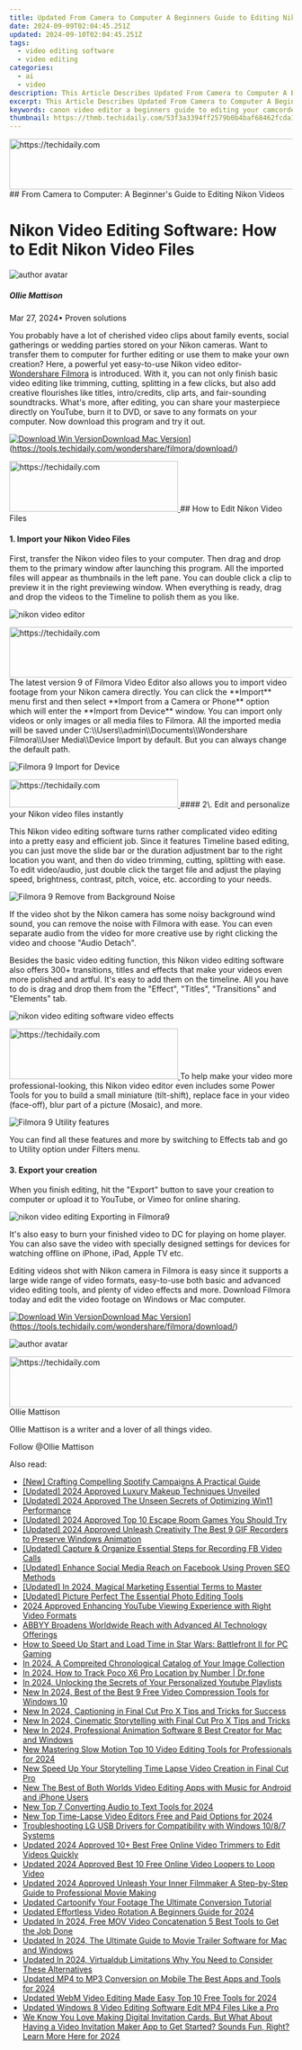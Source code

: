 ```yaml
---
title: Updated From Camera to Computer A Beginners Guide to Editing Nikon Videos for 2024
date: 2024-09-09T02:04:45.251Z
updated: 2024-09-10T02:04:45.251Z
tags: 
  - video editing software
  - video editing
categories: 
  - ai
  - video
description: This Article Describes Updated From Camera to Computer A Beginners Guide to Editing Nikon Videos for 2024
excerpt: This Article Describes Updated From Camera to Computer A Beginners Guide to Editing Nikon Videos for 2024
keywords: canon video editor a beginners guide to editing your camcorder footage,from camera to computer a beginners guide to editing canon videos,mkvtoolnix for macos a beginners guide to video editing 2023,from camera to computer a step by step guide to editing sony camcorder videos,canon camcorder video editing for beginners a comprehensive guide,from camera to computer a beginners guide to editing nikon videos,from camera to computer editing nikon videos with confidence
thumbnail: https://thmb.techidaily.com/53f3a3394ff2579b0b4baf68462fcda182f1a767bab5dec28fa2cd5b42632e26.jpg
---
```


<!-- affiliate ads begin -->
<a href="https://bluettiit.sjv.io/c/5597632/2114267/17093" target="_top" id="2114267">
  <img src="//a.impactradius-go.com/display-ad/17093-2114267" border="0" alt="https://techidaily.com" width="728" height="90"/>
</a>
<img height="0" width="0" src="https://bluettiit.sjv.io/i/5597632/2114267/17093" style="position:absolute;visibility:hidden;" border="0" />
<!-- affiliate ads end -->
## From Camera to Computer: A Beginner's Guide to Editing Nikon Videos

# Nikon Video Editing Software: How to Edit Nikon Video Files

![author avatar](https://images.wondershare.com/filmora/article-images/ollie-mattison.jpg)

##### Ollie Mattison

 Mar 27, 2024• Proven solutions

You probably have a lot of cherished video clips about family events, social gatherings or wedding parties stored on your Nikon cameras. Want to transfer them to computer for further editing or use them to make your own creation? Here, a powerful yet easy-to-use Nikon video editor- [Wondershare Filmora](https://tools.techidaily.com/wondershare/filmora/download/) is introduced. With it, you can not only finish basic video editing like trimming, cutting, splitting in a few clicks, but also add creative flourishes like titles, intro/credits, clip arts, and fair-sounding soundtracks. What's more, after editing, you can share your masterpiece directly on YouTube, burn it to DVD, or save to any formats on your computer. Now download this program and try it out.

[![Download Win Version](https://images.wondershare.com/filmora/guide/download-btn-win.jpg)](https://tools.techidaily.com/wondershare/filmora/download/)[Download Mac Version](https://images.wondershare.com/filmora/guide/download-btn-mac.jpg)](https://tools.techidaily.com/wondershare/filmora/download/)

<!-- affiliate ads begin -->
<a href="https://aligracehair.sjv.io/c/5597632/2135370/19272" target="_top" id="2135370">
  <img src="//a.impactradius-go.com/display-ad/19272-2135370" border="0" alt="https://techidaily.com" width="300" height="90"/>
</a>
<img height="0" width="0" src="https://aligracehair.sjv.io/i/5597632/2135370/19272" style="position:absolute;visibility:hidden;" border="0" />
<!-- affiliate ads end -->
## How to Edit Nikon Video Files

#### 1\.  Import your Nikon Video Files

First, transfer the Nikon video files to your computer. Then drag and drop them to the primary window after launching this program. All the imported files will appear as thumbnails in the left pane. You can double click a clip to preview it in the right previewing window. When everything is ready, drag and drop the videos to the Timeline to polish them as you like.

![nikon video editor](https://images.wondershare.com/filmora/guide/full-feature-interface.jpg)

<!-- affiliate ads begin -->
<a href="https://ephamedtechinc.pxf.io/c/5597632/2137226/26400" target="_top" id="2137226">
  <img src="//a.impactradius-go.com/display-ad/26400-2137226" border="0" alt="https://techidaily.com" width="728" height="90"/>
</a>
<img height="0" width="0" src="https://ephamedtechinc.pxf.io/i/5597632/2137226/26400" style="position:absolute;visibility:hidden;" border="0" />
<!-- affiliate ads end -->
The latest version 9 of Filmora Video Editor also allows you to import video footage from your Nikon camera directly. You can click the **Import** menu first and then select **Import from a Camera or Phone** option which will enter the **Import from Device** window. You can import only videos or only images or all media files to Filmora. All the imported media will be saved under C:\\Users\\admin\\Documents\\Wondershare Filmora\\User Media\\Device Import by default. But you can always change the default path.

![ Filmora 9 Import for Device ](https://images.wondershare.com/filmora/article-images/filmora9-import-from-device.jpg)

<!-- affiliate ads begin -->
<a href="https://25home.pxf.io/c/5597632/2123474/16836" target="_top" id="2123474">
  <img src="//a.impactradius-go.com/display-ad/16836-2123474" border="0" alt="https://techidaily.com" width="300" height="50"/>
</a>
<img height="0" width="0" src="https://25home.pxf.io/i/5597632/2123474/16836" style="position:absolute;visibility:hidden;" border="0" />
<!-- affiliate ads end -->
#### 2\.  Edit and personalize your Nikon video files instantly

This Nikon video editing software turns rather complicated video editing into a pretty easy and efficient job. Since it features Timeline based editing, you can just move the slide bar or the duration adjustment bar to the right location you want, and then do video trimming, cutting, splitting with ease. To edit video/audio, just double click the target file and adjust the playing speed, brightness, contrast, pitch, voice, etc. according to your needs.

![ Filmora 9 Remove from Background Noise ](https://images.wondershare.com/filmora/article-images/filmora9-remove-audio-from-video.jpg)

If the video shot by the Nikon camera has some noisy background wind sound, you can remove the noise with Filmora with ease. You can even separate audio from the video for more creative use by right clicking the video and choose "Audio Detach".

Besides the basic video editing function, this Nikon video editing software also offers 300+ transitions, titles and effects that make your videos even more polished and artful. It's easy to add them on the timeline. All you have to do is drag and drop them from the "Effect", "Titles", "Transitions" and "Elements" tab.

![nikon video editing software video effects](https://images.wondershare.com/filmora/article-images/filmora9-audio-titles-transition-effects-elements.jpg)

<!-- affiliate ads begin -->
<a href="https://aligracehair.sjv.io/c/5597632/2115931/19272" target="_top" id="2115931">
  <img src="//a.impactradius-go.com/display-ad/19272-2115931" border="0" alt="https://techidaily.com" width="300" height="90"/>
</a>
<img height="0" width="0" src="https://aligracehair.sjv.io/i/5597632/2115931/19272" style="position:absolute;visibility:hidden;" border="0" />
<!-- affiliate ads end -->
To help make your video more professional-looking, this Nikon video editor even includes some Power Tools for you to build a small miniature (tilt-shift), replace face in your video (face-off), blur part of a picture (Mosaic), and more.

![ Filmora 9 Utility features](https://images.wondershare.com/filmora/article-images/filmora9-effects-utility.jpg)

You can find all these features and more by switching to Effects tab and go to Utility option under Filters menu.

#### 3\.  Export your creation

When you finish editing, hit the "Export" button to save your creation to computer or upload it to YouTube, or Vimeo for online sharing.

![nikon video editing Exporting in Filmora9 ](https://images.wondershare.com/filmora/article-images/export-output.jpg)

It's also easy to burn your finished video to DC for playing on home player. You can also save the video with specially designed settings for devices for watching offline on iPhone, iPad, Apple TV etc.

Editing videos shot with Nikon camera in Filmora is easy since it supports a large wide range of video formats, easy-to-use both basic and advanced video editing tools, and plenty of video effects and more. Download Filmora today and edit the video footage on Windows or Mac computer.

[![Download Win Version](https://images.wondershare.com/filmora/guide/download-btn-win.jpg)](https://tools.techidaily.com/wondershare/filmora/download/)[Download Mac Version](https://images.wondershare.com/filmora/guide/download-btn-mac.jpg)](https://tools.techidaily.com/wondershare/filmora/download/)

![author avatar](https://images.wondershare.com/filmora/article-images/ollie-mattison.jpg)

<!-- affiliate ads begin -->
<a href="https://unicoeye.pxf.io/c/5597632/2134491/18498" target="_top" id="2134491">
  <img src="//a.impactradius-go.com/display-ad/18498-2134491" border="0" alt="https://techidaily.com" width="728" height="90"/>
</a>
<img height="0" width="0" src="https://unicoeye.pxf.io/i/5597632/2134491/18498" style="position:absolute;visibility:hidden;" border="0" />
<!-- affiliate ads end -->
Ollie Mattison

Ollie Mattison is a writer and a lover of all things video.

Follow @Ollie Mattison

<span class="atpl-alsoreadstyle">Also read:</span>
<div><ul>
<li><a href="https://extra-lessons.techidaily.com/new-crafting-compelling-spotify-campaigns-a-practical-guide/"><u>[New] Crafting Compelling Spotify Campaigns  A Practical Guide</u></a></li>
<li><a href="https://fox-access.techidaily.com/updated-2024-approved-luxury-makeup-techniques-unveiled/"><u>[Updated] 2024 Approved  Luxury Makeup Techniques Unveiled</u></a></li>
<li><a href="https://fox-cloud.techidaily.com/updated-2024-approved-the-unseen-secrets-of-optimizing-win11-performance/"><u>[Updated] 2024 Approved  The Unseen Secrets of Optimizing Win11 Performance</u></a></li>
<li><a href="https://video-screen-grab.techidaily.com/updated-2024-approved-top-10-escape-room-games-you-should-try/"><u>[Updated] 2024 Approved  Top 10 Escape Room Games You Should Try</u></a></li>
<li><a href="https://digital-screen-recording.techidaily.com/updated-2024-approved-unleash-creativity-the-best-9-gif-recorders-to-preserve-windows-animation/"><u>[Updated] 2024 Approved  Unleash Creativity  The Best 9 GIF Recorders to Preserve Windows Animation</u></a></li>
<li><a href="https://facebook-video-recording.techidaily.com/updated-capture-and-organize-essential-steps-for-recording-fb-video-calls/"><u>[Updated] Capture & Organize  Essential Steps for Recording FB Video Calls</u></a></li>
<li><a href="https://facebook-video-recording.techidaily.com/updated-enhance-social-media-reach-on-facebook-using-proven-seo-methods/"><u>[Updated] Enhance Social Media Reach on Facebook Using Proven SEO Methods</u></a></li>
<li><a href="https://article-files.techidaily.com/updated-in-2024-magical-marketing-essential-terms-to-master/"><u>[Updated] In 2024, Magical Marketing  Essential Terms to Master</u></a></li>
<li><a href="https://instagram-clips.techidaily.com/updated-picture-perfect-the-essential-photo-editing-tools/"><u>[Updated] Picture Perfect  The Essential Photo Editing Tools</u></a></li>
<li><a href="https://youtube-clips.techidaily.com/2024-approved-enhancing-youtube-viewing-experience-with-right-video-formats/"><u>2024 Approved  Enhancing YouTube Viewing Experience with Right Video Formats</u></a></li>
<li><a href="https://discover-blog.techidaily.com/abbyy-broadens-worldwide-reach-with-advanced-ai-technology-offerings/"><u>ABBYY Broadens Worldwide Reach with Advanced AI Technology Offerings</u></a></li>
<li><a href="https://win-blog.techidaily.com/how-to-speed-up-start-and-load-time-in-star-wars-battlefront-ii-for-pc-gaming/"><u>How to Speed Up Start and Load Time in Star Wars: Battlefront II for PC Gaming</u></a></li>
<li><a href="https://vp-tips.techidaily.com/in-2024-a-compreited-chronological-catalog-of-your-image-collection/"><u>In 2024, A Compreited Chronological Catalog of Your Image Collection</u></a></li>
<li><a href="https://android-location-track.techidaily.com/in-2024-how-to-track-poco-x6-pro-location-by-number-drfone-by-drfone-virtual-android/"><u>In 2024, How to Track Poco X6 Pro Location by Number | Dr.fone</u></a></li>
<li><a href="https://youtube-data.techidaily.com/24-unlocking-the-secrets-of-your-personalized-youtube-playlists/"><u>In 2024, Unlocking the Secrets of Your Personalized Youtube Playlists</u></a></li>
<li><a href="https://ai-driven-video-production.techidaily.com/new-in-2024-best-of-the-best-9-free-video-compression-tools-for-windows-10/"><u>New In 2024, Best of the Best 9 Free Video Compression Tools for Windows 10</u></a></li>
<li><a href="https://ai-driven-video-production.techidaily.com/new-in-2024-captioning-in-final-cut-pro-x-tips-and-tricks-for-success/"><u>New In 2024, Captioning in Final Cut Pro X Tips and Tricks for Success</u></a></li>
<li><a href="https://ai-driven-video-production.techidaily.com/new-in-2024-cinematic-storytelling-with-final-cut-pro-x-tips-and-tricks/"><u>New In 2024, Cinematic Storytelling with Final Cut Pro X Tips and Tricks</u></a></li>
<li><a href="https://ai-driven-video-production.techidaily.com/new-in-2024-professional-animation-software-8-best-creator-for-mac-and-windows/"><u>New In 2024, Professional Animation Software 8 Best Creator for Mac and Windows</u></a></li>
<li><a href="https://ai-driven-video-production.techidaily.com/new-mastering-slow-motion-top-10-video-editing-tools-for-professionals-for-2024/"><u>New Mastering Slow Motion Top 10 Video Editing Tools for Professionals for 2024</u></a></li>
<li><a href="https://ai-driven-video-production.techidaily.com/new-speed-up-your-storytelling-time-lapse-video-creation-in-final-cut-pro/"><u>New Speed Up Your Storytelling Time Lapse Video Creation in Final Cut Pro</u></a></li>
<li><a href="https://ai-driven-video-production.techidaily.com/new-the-best-of-both-worlds-video-editing-apps-with-music-for-android-and-iphone-users/"><u>New The Best of Both Worlds Video Editing Apps with Music for Android and iPhone Users</u></a></li>
<li><a href="https://audio-editing.techidaily.com/new-top-7-converting-audio-to-text-tools-for-2024/"><u>New Top 7 Converting Audio to Text Tools for 2024</u></a></li>
<li><a href="https://ai-driven-video-production.techidaily.com/new-top-time-lapse-video-editors-free-and-paid-options-for-2024/"><u>New Top Time-Lapse Video Editors Free and Paid Options for 2024</u></a></li>
<li><a href="https://driver-download.techidaily.com/troubleshooting-lg-usb-drivers-for-compatibility-with-windows-1087-systems/"><u>Troubleshooting LG USB Drivers for Compatibility with Windows 10/8/7 Systems</u></a></li>
<li><a href="https://ai-driven-video-production.techidaily.com/updated-2024-approved-10plus-best-free-online-video-trimmers-to-edit-videos-quickly/"><u>Updated 2024 Approved 10+ Best Free Online Video Trimmers to Edit Videos Quickly</u></a></li>
<li><a href="https://ai-driven-video-production.techidaily.com/updated-2024-approved-best-10-free-online-video-loopers-to-loop-video/"><u>Updated 2024 Approved Best 10 Free Online Video Loopers to Loop Video</u></a></li>
<li><a href="https://ai-driven-video-production.techidaily.com/updated-2024-approved-unleash-your-inner-filmmaker-a-step-by-step-guide-to-professional-movie-making/"><u>Updated 2024 Approved Unleash Your Inner Filmmaker A Step-by-Step Guide to Professional Movie Making</u></a></li>
<li><a href="https://ai-driven-video-production.techidaily.com/updated-cartoonify-your-footage-the-ultimate-conversion-tutorial/"><u>Updated Cartoonify Your Footage The Ultimate Conversion Tutorial</u></a></li>
<li><a href="https://ai-video-tools.techidaily.com/updated-effortless-video-rotation-a-beginners-guide-for-2024/"><u>Updated Effortless Video Rotation A Beginners Guide for 2024</u></a></li>
<li><a href="https://ai-driven-video-production.techidaily.com/updated-in-2024-free-mov-video-concatenation-5-best-tools-to-get-the-job-done/"><u>Updated In 2024, Free MOV Video Concatenation 5 Best Tools to Get the Job Done</u></a></li>
<li><a href="https://ai-driven-video-production.techidaily.com/updated-in-2024-the-ultimate-guide-to-movie-trailer-software-for-mac-and-windows/"><u>Updated In 2024, The Ultimate Guide to Movie Trailer Software for Mac and Windows</u></a></li>
<li><a href="https://ai-driven-video-production.techidaily.com/updated-in-2024-virtualdub-limitations-why-you-need-to-consider-these-alternatives/"><u>Updated In 2024, Virtualdub Limitations Why You Need to Consider These Alternatives</u></a></li>
<li><a href="https://ai-driven-video-production.techidaily.com/updated-mp4-to-mp3-conversion-on-mobile-the-best-apps-and-tools-for-2024/"><u>Updated MP4 to MP3 Conversion on Mobile The Best Apps and Tools for 2024</u></a></li>
<li><a href="https://ai-driven-video-production.techidaily.com/updated-webm-video-editing-made-easy-top-10-free-tools-for-2024/"><u>Updated WebM Video Editing Made Easy Top 10 Free Tools for 2024</u></a></li>
<li><a href="https://ai-driven-video-production.techidaily.com/updated-windows-8-video-editing-software-edit-mp4-files-like-a-pro/"><u>Updated Windows 8 Video Editing Software Edit MP4 Files Like a Pro</u></a></li>
<li><a href="https://ai-driven-video-production.techidaily.com/we-know-you-love-making-digital-invitation-cards-but-what-about-having-a-video-invitation-maker-app-to-get-started-sounds-fun-right-learn-more-here-for-2024/"><u>We Know You Love Making Digital Invitation Cards. But What About Having a Video Invitation Maker App to Get Started? Sounds Fun, Right? Learn More Here for 2024</u></a></li>
</ul></div>

<ins class="adsbygoogle"
      style="display:block"
      data-ad-client="ca-pub-7571918770474297"
      data-ad-slot="8358498916"
      data-ad-format="auto"
      data-full-width-responsive="true"></ins>